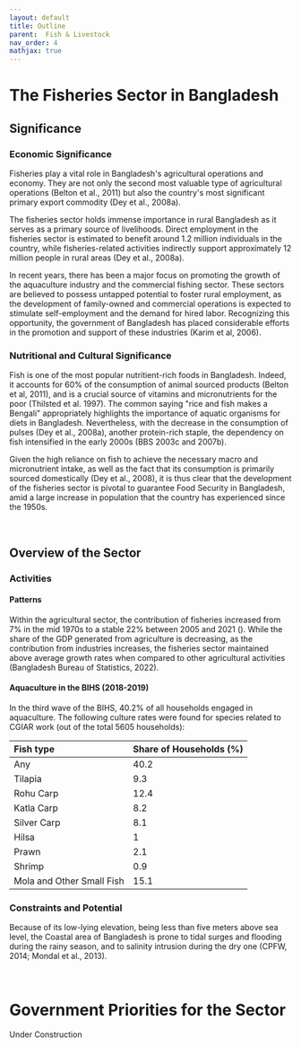 ```yaml
---
layout: default
title: Outline
parent:  Fish & Livestock
nav_order: 4
mathjax: true
---
```


# The Fisheries Sector in Bangladesh
## Significance
### Economic Significance

Fisheries play a vital role in Bangladesh's agricultural operations and economy. They are not only the second most valuable type of agricultural operations (Belton et al., 2011) but also the country's most significant primary export commodity (Dey et al., 2008a). <br> 

The fisheries sector holds immense importance in rural Bangladesh as it serves as a primary source of livelihoods. Direct employment in the fisheries sector is estimated to benefit around 1.2 million individuals in the country, while fisheries-related activities indirectly support approximately 12 million people in rural areas (Dey et al., 2008a). <br> 

In recent years, there has been a major focus on promoting the growth of the aquaculture industry and the commercial fishing sector. These sectors are believed to possess untapped potential to foster rural employment, as the development of family-owned and commercial operations is expected to stimulate self-employment and the demand for hired labor. Recognizing this opportunity, the government of Bangladesh has placed considerable efforts in the promotion and support of these industries (Karim et al, 2006). 

### Nutritional and Cultural Significance

Fish is one of the most popular nutritient-rich foods in Bangladesh. Indeed, it accounts for 60% of the consumption of animal sourced products (Belton et al, 2011), and is a crucial source of vitamins and micronutrients for the poor (Thilsted et al. 1997). The common saying "rice and fish makes a Bengali" appropriately highlights the importance of aquatic organisms for diets in Bangladesh. Nevertheless, with the decrease in the consumption of pulses (Dey et al., 2008a), another protein-rich staple, the dependency on fish intensified in the early 2000s (BBS 2003c and 2007b). <br>

Given the high reliance on fish to achieve the necessary macro and micronutrient intake, as well as the fact that its consumption is primarily sourced domestically (Dey et al., 2008), it is thus clear that the development of the fisheries sector is pivotal to guarantee Food Security in Bangladesh, amid a large increase in population that the country has experienced since the 1950s.



<br> 

## Overview of the Sector

### Activities

#### Patterns 
Within the agricultural sector, the contribution of fisheries increased from 7% in the mid 1970s to a stable 22% between 2005 and 2021 ().
While the share of the GDP generated from agriculture is decreasing, as the contribution from industries increases, the fisheries sector maintained above average growth rates when compared to other agricultural activities (Bangladesh Bureau of Statistics, 2022). 



#### Aquaculture in the BIHS (2018-2019)
In the third wave of the BIHS, 40.2% of all households engaged in aquaculture. The following culture rates were found for species related to CGIAR work (out of the total 5605 households):

| Fish type | Share of Households (%) |
|:-------------|:------------------|
| Any | 40.2 |
| Tilapia | 9.3  |
| Rohu Carp |12.4|
| Katla Carp | 8.2|
| Silver Carp |8.1|
| Hilsa |1|
| Prawn |2.1|
| Shrimp | 0.9 |
| Mola and Other Small Fish | 15.1 |


### Constraints and Potential 
Because of its low-lying elevation, being less than five meters above sea level, the Coastal area of Bangladesh is prone to tidal surges and flooding during the rainy season, and to  salinity intrusion during the dry one (CPFW, 2014; Mondal et al., 2013).


<br>

# Government Priorities for the Sector

Under Construction

